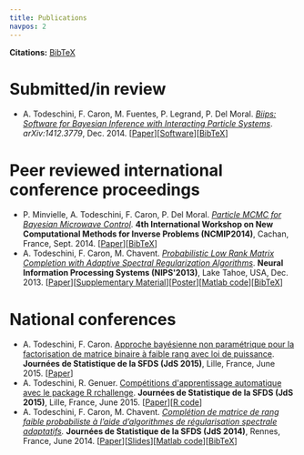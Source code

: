 ```yaml
---
title: Publications
navpos: 2
---
```


**Citations:** [<i class="ai ai-google-scholar-square fs-120"></i>](https://scholar.google.fr/citations?user=ivSX6d3wzKIC&hl=en)
[BibTeX](citations.html)

# Submitted/in review

*   A. Todeschini, F. Caron, M. Fuentes, P. Legrand, P. Del Moral. _[Biips: Software for Bayesian Inference with Interacting Particle Systems](http://arxiv.org/abs/1412.3779)_. _arXiv:1412.3779_, Dec. 2014. [[Paper](http://arxiv.org/pdf/1412.3779v1)][[Software](https://alea.bordeaux.inria.fr/biips/)][[BibTeX](citations.html)]

# Peer reviewed international conference proceedings

*   P. Minvielle, A. Todeschini, F. Caron, P. Del Moral. [_Particle MCMC for Bayesian Microwave Control_](http://iopscience.iop.org/1742-6596/542/1/012007). **4th International Workshop on New Computational Methods for Inverse Problems (NCMIP2014)**, Cachan, France, Sept. 2014\. [[Paper](http://iopscience.iop.org/1742-6596/542/1/012007/pdf/1742-6596_542_1_012007.pdf)][[BibTeX](citations.html)]
*   A. Todeschini, F. Caron, M. Chavent. _[Probabilistic Low Rank Matrix Completion with Adaptive Spectral Regularization Algorithms](http://papers.nips.cc/paper/5005-probabilistic-low-rank-matrix-completion-with-adaptive-spectral-regularization-algorithms)_. **Neural Information Processing Systems (NIPS'2013)**, Lake Tahoe, USA, Dec. 2013. [[Paper](http://papers.nips.cc/paper/5005-probabilistic-low-rank-matrix-completion-with-adaptive-spectral-regularization-algorithms.pdf)][[Supplementary Material](/doc/TodeschiniCaronChavent_NIPS2013_supp.pdf)][[Poster](/doc/TodeschiniCaronChavent_NIPS2013_poster.pdf)][[Matlab code](hasi.html)][[BibTeX](citations.html)]

# National conferences

* A. Todeschini, F. Caron. [Approche bayésienne non paramétrique pour la factorisation de matrice binaire à faible rang avec loi de puissance](http://jds2015.sfds.asso.fr/prog/showabstract.php?id=209). **Journées de Statistique de la SFDS (JdS 2015)**, Lille, France, June 2015. [[Paper](http://papersjds15.sfds.asso.fr/submission_209.pdf)]
* A. Todeschini, R. Genuer. [Compétitions d'apprentissage automatique avec le package R rchallenge](http://jds2015.sfds.asso.fr/prog/showabstract.php?id=211). **Journées de Statistique de la SFDS (JdS 2015)**, Lille, France, June 2015. [[Paper](http://papersjds15.sfds.asso.fr/submission_211.pdf)][[R code](http://adrtod.github.io/rchallenge/)]
*   A. Todeschini, F. Caron, M. Chavent. _[Complétion de matrice de rang faible probabiliste à l’aide d’algorithmes de régularisation spectrale adaptatifs](http://jds2014.sfds.asso.fr/prog/showabstract.php?id=235)._ **Journées de Statistique de la SFDS (JdS 2014)**, Rennes, France, June 2014. [[Paper](http://papersjds14.sfds.asso.fr/submission_235.pdf)][[Slides](/doc/TodeschiniCaronChavent_jds2014_slides.pdf)][[Matlab code](hasi.html)][[BibTeX](citations.html)]
